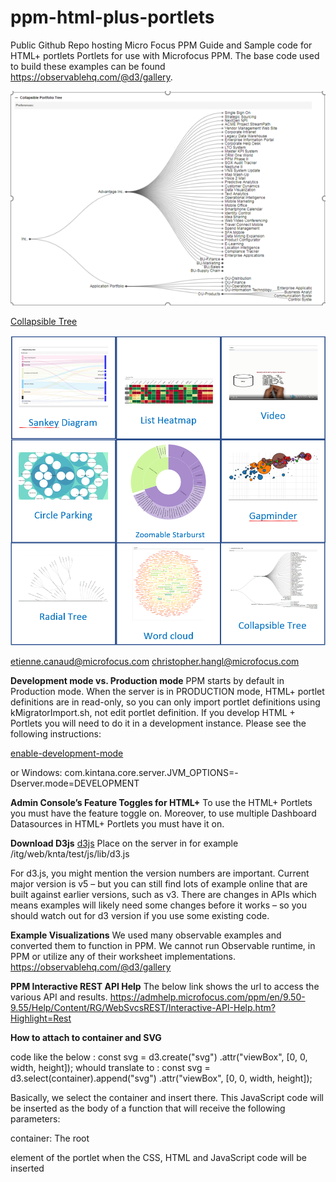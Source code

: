 # ppm-html-plus-portlets
Public Github Repo hosting Micro Focus PPM Guide and Sample code for HTML+ portlets
Portlets for use with Microfocus PPM.  The base code used to build these examples can be found https://observablehq.com/@d3/gallery.

<img src="https://github.com/MicroFocus/ppm-html-plus-portlets/raw/master/src/collapsible%20tree/CollapsibleTree.PNG">


<a href="https://github.com/MicroFocus/ppm-html-plus-portlets/tree/master/src/collapsible%20tree">Collapsible Tree</a>


<img src="https://github.com/MicroFocus/ppm-html-plus-portlets/raw/master/htmlplus.PNG">

etienne.canaud@microfocus.com
christopher.hangl@microfocus.com


<b>Development mode vs. Production mode</b>
PPM starts by default in Production mode.  When the server is in PRODUCTION mode, HTML+ portlet definitions are in read-only, so you can only import portlet definitions using kMigratorImport.sh, not edit portlet definition.  If you develop HTML + Portlets you will need to do it in a development instance.  Please see the following instructions:

<a href="https://admhelp.microfocus.com/ppm/en/9.50-9.55/Help/Content/SA/InstallAdmin/enable-development-mode.htm?Highlight=Development mode">enable-development-mode</a>

or Windows: com.kintana.core.server.JVM_OPTIONS=-Dserver.mode=DEVELOPMENT

<b>Admin Console’s Feature Toggles for HTML+</b>
To use the HTML+ Portlets you must have the feature toggle on.  Moreover, to use multiple Dashboard Datasources in HTML+ Portlets you must have it on.
 
<b>Download D3js</b>
<a href="https://d3js.org/">d3js</a>
 Place on the server in for example 
/itg/web/knta/test/js/lib/d3.js

For d3.js, you might mention the version numbers are important. Current major version is v5 – but you can still find lots of example online that are built against earlier versions, such as v3. There are changes in APIs which means examples will likely need some changes before it works – so you should watch out for d3 version if you use some existing code.

<b>Example Visualizations</b>
We used many observable examples and converted them to function in PPM.  We cannot run Observable runtime, in PPM or utilize any of their worksheet implementations.
https://observablehq.com/@d3/gallery

<b>PPM Interactive REST API Help</b>
The below link shows the url to access the various API and results.
https://admhelp.microfocus.com/ppm/en/9.50-9.55/Help/Content/RG/WebSvcsREST/Interactive-API-Help.htm?Highlight=Rest

<b>How to attach to container and SVG</b>

code like the below :
const svg = d3.create("svg")
      .attr("viewBox", [0, 0, width, height]);
	whould translate to :
const svg = d3.select(container).append("svg")
.attr("viewBox", [0, 0, width, height]);	


Basically, we select the container and insert there.  This JavaScript code will be inserted as the body of a function that will receive the following parameters:

container: The root <div> element of the portlet when the CSS, HTML and JavaScript code will be inserted


